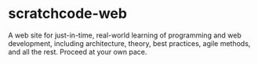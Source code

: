 # scratchcode-web
A web site for just-in-time, real-world learning of programming and web development, including architecture, theory, best practices, agile methods, and all the rest. Proceed at your own pace.
